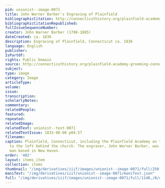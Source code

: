 ```yaml
---
pid: unionist--image-0071
title: John Warner Barber's Engraving of Plainfield
bibliographicCitation: http://connecticuthistory.org/plainfield-academy-grooming-connecticut-scholars-in-the-18th-and-19th-centuries/
bibliographicCitationRepublished: 
fullIssueSequenceNumber: 
creator: John Warner Barber (1798-1885)
dateCreated: ca. 1836
description: Engraving of Plainfield, Connecticut ca. 1836
language: English
publisher: 
IsPartOf: 
rights: Public Domain
source: http://connecticuthistory.org/plainfield-academy-grooming-connecticut-scholars-in-the-18th-and-19th-centuries/
subject: 
type: image
category: Image
articleType: 
volume: 
issue: 
transcription: 
scholarlyNotes: 
commentary: 
relatedPeople: 
featured: 
repeated: 
relatedImage: 
relatedText: unionist--text-0071
relatedTextIssue: 1833-08-08 p04.57
filename: 
caption: Plainfield, Connecticut, including the Plainfield Academy on top of the hill
  to the left behind the church. The engraver, John Warner Barber, was an ardent anti-slavery
  man based in New Haven.
order: '482'
layout: items_item
collection: items
thumbnail: "/img/derivatives/iiif/images/unionist--image-0071/full/250,/0/default.jpg"
manifest: "/img/derivatives/iiif/unionist--image-0071/manifest.json"
full: "/img/derivatives/iiif/images/unionist--image-0071/full/1140,/0/default.jpg"
---
```

